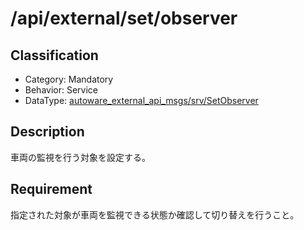 # /api/external/set/observer

## Classification

- Category: Mandatory
- Behavior: Service
- DataType: [autoware_external_api_msgs/srv/SetObserver](https://github.com/tier4/autoware_api_msgs/blob/develop/autoware_external_api_msgs/srv/SetObserver.srv)

## Description

車両の監視を行う対象を設定する。

## Requirement

指定された対象が車両を監視できる状態か確認して切り替えを行うこと。
